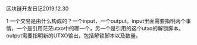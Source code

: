 区块链开发日记2019.12.30

1 一个交易是由什么构成的？一个input，一个output。input里面需要指明两个事情，一个是引用茫茫utxo中的哪一个，另一个是引用的这个utxo的解锁脚本。output需要指明新的UTXO输出，包括解锁脚本以及数量。

